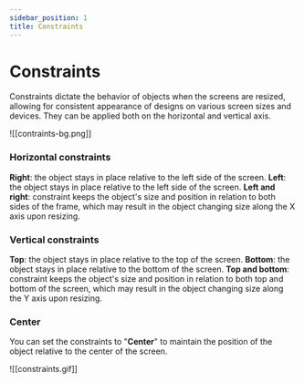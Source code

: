 ```yaml
---
sidebar_position: 1
title: Constraints
---
```



# Constraints

Constraints dictate the behavior of objects when the screens are resized, allowing for consistent appearance of designs on various screen sizes and devices. They can be applied both on the horizontal and vertical axis.

![[contraints-bg.png]]
### Horizontal constraints
**Right**: the object stays in place relative to the left side of the screen. 
**Left**: the object stays in place relative to the left side of the screen. 
**Left and right**: constraint keeps the object's size and position in relation to both sides of the frame, which may result in the object changing size along the X axis upon resizing.

### Vertical constraints
**Top**: the object stays in place relative to the top of the screen. 
**Bottom**: the object stays in place relative to the bottom of the screen. 
**Top and bottom**: constraint keeps the object's size and position in relation to both top and bottom of the screen, which may result in the object changing size along the Y axis upon resizing.

### Center
You can set the constraints to "**Center**" to maintain the position of the object relative to the center of the screen. 

![[constraints.gif]]